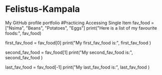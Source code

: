 # Felistus-Kampala
My GitHub profile portfolio
#Practicing Accessing Single Item
fav_food = ["Nsima", "Beans", "Potatoes", "Eggs"] 
print("Here is a list of my favourite foods:", fav_food)

first_fav_food = fav_food[0]
print("My first_fav_food is:", first_fav_food )

second_fav_food = fav_food[1]
print("My second_fav_food is:", second_fav_food )

last_fav_food = fav_food[-1]
print("My last_fav_food is:", last_fav_food )
